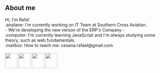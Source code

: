 ## About me
<div>
  Hi, I'm Rafa!</br>
  :airplane: I'm currently working on IT Team at Southern Cross Aviation. </br>
  - We're developing the new verson of the ERP's Company -</br>
  :computer: I'm currently learning JavaScript and I'm always studying some theory, such as web fundamentals. </br>
  :mailbox: How to reach me: cesana.rafael@gmail.com </br></br>
  <img style="height:50px; width:40px;" src="https://cdn.jsdelivr.net/gh/devicons/devicon/icons/html5/html5-original.svg" />
  <img style="height:50px; width:40px;" src="https://cdn.jsdelivr.net/gh/devicons/devicon/icons/css3/css3-original.svg" />
  <img style="height:50px; width:40px;" src="https://cdn.jsdelivr.net/gh/devicons/devicon/icons/php/php-plain.svg" />
  <img style="height:50px; width:40px;" src="https://cdn.jsdelivr.net/gh/devicons/devicon/icons/javascript/javascript-original.svg" />
  <!--<img style="height:50px; width:40px;" src="https://cdn.jsdelivr.net/gh/devicons/devicon/icons/react/react-original.svg" />
  <img style="height:50px; width:40px;" src="https://cdn.jsdelivr.net/gh/devicons/devicon/icons/filezilla/filezilla-plain.svg" />
  <img style="height:50px; width:40px;" src="https://cdn.jsdelivr.net/gh/devicons/devicon/icons/photoshop/photoshop-plain.svg" />
  <img style="height:50px; width:40px;" src="https://cdn.jsdelivr.net/gh/devicons/devicon/icons/illustrator/illustrator-plain.svg" />
  -->
</div>
